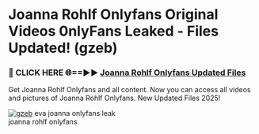 # Joanna Rohlf Onlyfans Original Videos 0nlyFans Leaked - Files Updated! (gzeb)

<h3>🔴 CLICK HERE 🌐==►► <a href="https://tinyurl.com/x26r9saj" rel="nofollow">Joanna Rohlf Onlyfans Updated Files</a></h3>

Get Joanna Rohlf Onlyfans and all content. Now you can access all videos and pictures of Joanna Rohlf Onlyfans. New Updated Files 2025!

[![gzeb](https://i.imgur.com/LkgZPqh.gif)](https://tinyurl.com/x26r9saj)
eva joanna onlyfans leak<br>
joanna rohlf onlyfans